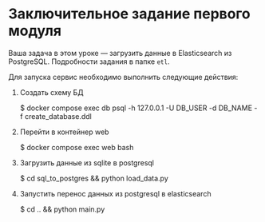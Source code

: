 # Заключительное задание первого модуля

Ваша задача в этом уроке — загрузить данные в Elasticsearch из PostgreSQL. Подробности задания в папке `etl`.

Для запуска сервис необходимо выполнить следующие действия:

1. Создать схему БД 


    $ docker compose exec db psql -h 127.0.0.1 -U DB_USER -d DB_NAME -f create_database.ddl

2. Перейти в контейнер web


    $ docker compose exec web bash 

3. Загрузить данные из sqlite в postgresql


    $ cd sql_to_postgres && python load_data.py

4. Запустить перенос данных из postgresql в elasticsearch

    
    $ cd .. && python main.py
